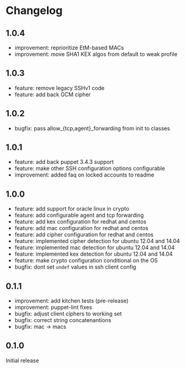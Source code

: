 # Changelog

## 1.0.4

* improvement: reprioritize EtM-based MACs
* improvement: move SHA1 KEX algos from default to weak profile

## 1.0.3

* feature: remove legacy SSHv1 code
* feature: add back GCM cipher

## 1.0.2

* bugfix: pass allow_{tcp,agent}_forwarding from init to classes

## 1.0.1

* feature: add back puppet 3.4.3 support
* feature: make other SSH configuration options configurable
* improvement: added faq on locked accounts to readme

## 1.0.0

* feature: add support for oracle linux in crypto
* feature: add configurable agent and tcp forwarding
* feature: add kex configuration for redhat and centos
* feature: add mac configuration for redhat and centos
* feature: add cipher configuration for redhat and centos
* feature: implemented cipher detection for ubuntu 12.04 and 14.04
* feature: implemented mac detection for ubuntu 12.04 and 14.04
* feature: implemented kex detection for ubuntu 12.04 and 14.04
* feature: make crypto configuration conditional on the OS
* bugfix: dont set `undef` values in ssh client config

## 0.1.1

* improvement: add kitchen tests (pre-release)
* improvement: puppet-lint fixes
* bugfix: adjust client ciphers to working set
* bugfix: correct string concatenantions
* bugfix: mac -> macs

## 0.1.0

Initial release
